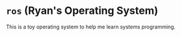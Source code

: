 # `ros` (Ryan's Operating System)

This is a toy operating system to help me learn systems programming.

